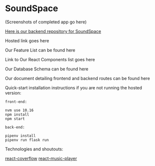 # SoundSpace 


(Screenshots of completed app go here)

[Here is our backend repository for SoundSpace](https://github.com/DBartleman/SoundSpace-backend)

Hosted link goes here

Our Feature List can be found here

Link to Our React Components list goes here

Our Database Schema can be found here

Our document detailing frontend and backend routes can be found here

Quick-start installation instructions if you are not running the hosted version:

    front-end:    

    nvm use 10.16    
    npm install    
    npm start    

    back-end:     

    pipenv install    
    pipenv run flask run    

Technologies and shoutouts:

[react-coverflow](https://andyyou.github.io/react-coverflow/)
[react-music-player](https://github.com/lijinke666/react-music-player)
